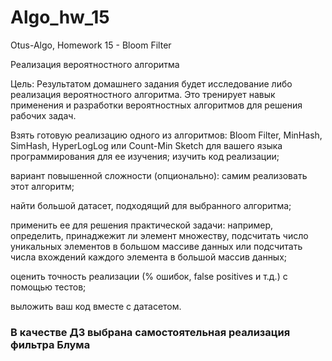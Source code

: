 # Algo_hw_15
Otus-Algo, Homework 15 - Bloom Filter

Реализация вероятностного алгоритма

Цель: Результатом домашнего задания будет исследование либо реализация вероятностного алгоритма. Это тренирует навык применения и разработки вероятностных алгоритмов для решения рабочих задач.

Взять готовую реализацию одного из алгоритмов: Bloom Filter, MinHash, SimHash, HyperLogLog или Count-Min Sketch для вашего языка программирования для ее изучения;
изучить код реализации;

вариант повышенной сложности (опционально): самим реализовать этот алгоритм;

найти большой датасет, подходящий для выбранного алгоритма;

применить ее для решения практической задачи: например, определить, принаджежит ли элемент множеству, подсчитать число уникальных элементов в большом массиве данных или подсчитать числа вхождений каждого элемента в большой массив данных;

оценить точность реализации (% ошибок, false positives и т.д.) с помощью тестов;

выложить ваш код вместе с датасетом.

### В качестве ДЗ выбрана самостоятельная реализация фильтра Блума
